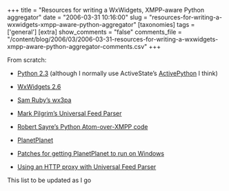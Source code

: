 +++
title = "Resources for writing a WxWidgets, XMPP-aware Python aggregator"
date = "2006-03-31 10:16:00"
slug = "resources-for-writing-a-wxwidgets-xmpp-aware-python-aggregator"
[taxonomies]
tags = ['general']
[extra]
show_comments = "false"
comments_file = "/content/blog/2006/03/2006-03-31-resources-for-writing-a-wxwidgets-xmpp-aware-python-aggregator-comments.csv"
+++

From scratch:

- [Python 2.3](http://www.python.org/download/releases/2.3.5/) (although I normally use ActiveState’s [ActivePython](http://www.activestate.com/Products/ActivePython/?pysbx=1) I think)
- [WxWidgets 2.6](http://www.wxwidgets.org/)
- [Sam Ruby’s wx3pa](http://www.intertwingly.net/blog/?q=wx3pa)
- [Mark Pilgrim’s Universal Feed Parser](http://feedparser.org/)
- [Robert Sayre’s Python Atom-over-XMPP code](http://www.franklinmint.fm/blog/archives/000603.html)
- [PlanetPlanet](http://www.planetplanet.org/)
- [Patches for getting PlanetPlanet to run on Windows](http://lists.planetplanet.org/archives/devel/2006-January/000655.html)
<ins datetime="2006-04-19T23:46:46Z"></ins>

- [Using an HTTP proxy with Universal Feed Parser](http://www.bigbold.com/snippets/posts/show/1611)

This list to be updated as I go
